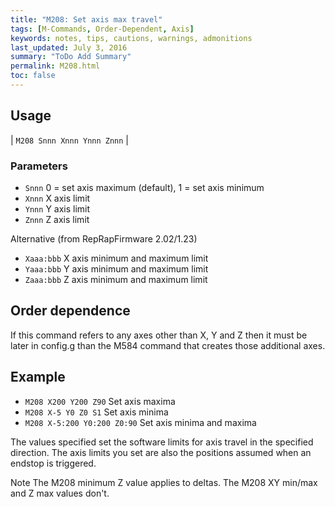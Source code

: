 ```yaml
---
title: "M208: Set axis max travel" 
tags: [M-Commands, Order-Dependent, Axis]
keywords: notes, tips, cautions, warnings, admonitions
last_updated: July 3, 2016
summary: "ToDo Add Summary"
permalink: M208.html
toc: false
---
```



## Usage ##

| `M208 Snnn Xnnn Ynnn Znnn` | 

### Parameters ###

+ `Snnn` 0 = set axis maximum (default), 1 = set axis minimum
+ `Xnnn` X axis limit
+ `Ynnn` Y axis limit
+ `Znnn` Z axis limit

Alternative (from RepRapFirmware 2.02/1.23)

+ `Xaaa:bbb` X axis minimum and maximum limit
+ `Yaaa:bbb` Y axis minimum and maximum limit
+ `Zaaa:bbb` Z axis minimum and maximum limit

## Order dependence ##

If this command refers to any axes other than X, Y and Z then it must be later in config.g than the M584 command that creates those additional axes.

## Example ##

+ `M208 X200 Y200 Z90` Set axis maxima
+ `M208 X-5 Y0 Z0 S1` Set axis minima
+ `M208 X-5:200 Y0:200 Z0:90` Set axis minima and maxima

The values specified set the software limits for axis travel in the specified direction. The axis limits you set are also the positions assumed when an endstop is triggered.

Note The M208 minimum Z value applies to deltas. The M208 XY min/max and Z max values don't.
